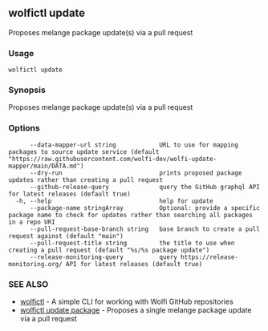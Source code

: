 ## wolfictl update

Proposes melange package update(s) via a pull request

### Usage

```
wolfictl update
```

### Synopsis

Proposes melange package update(s) via a pull request

### Options

```
      --data-mapper-url string            URL to use for mapping packages to source update service (default "https://raw.githubusercontent.com/wolfi-dev/wolfi-update-mapper/main/DATA.md")
      --dry-run                           prints proposed package updates rather than creating a pull request
      --github-release-query              query the GitHub graphql API for latest releases (default true)
  -h, --help                              help for update
      --package-name stringArray          Optional: provide a specific package name to check for updates rather than searching all packages in a repo URI
      --pull-request-base-branch string   base branch to create a pull request against (default "main")
      --pull-request-title string         the title to use when creating a pull request (default "%s/%s package update")
      --release-monitoring-query          query https://release-monitoring.org/ API for latest releases (default true)
```

### SEE ALSO

* [wolfictl](wolfictl.md)	 - A simple CLI for working with Wolfi GitHub repositories
* [wolfictl update package](wolfictl_update_package.md)	 - Proposes a single melange package update via a pull request

